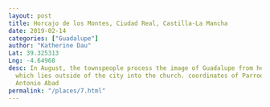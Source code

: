 ```yaml
---
layout: post
title: Horcajo de los Montes, Ciudad Real, Castilla-La Mancha
date: 2019-02-14
categories: ["Guadalupe"]
author: "Katherine Dau"
Lat: 39.325313
Lng: -4.64968
desc: In August, the townspeople process the image of Guadalupe from her hermitage
  which lies outside of the city into the church. coordinates of Parroquia de San
  Antonio Abad
permalink: "/places/7.html"
---
```

